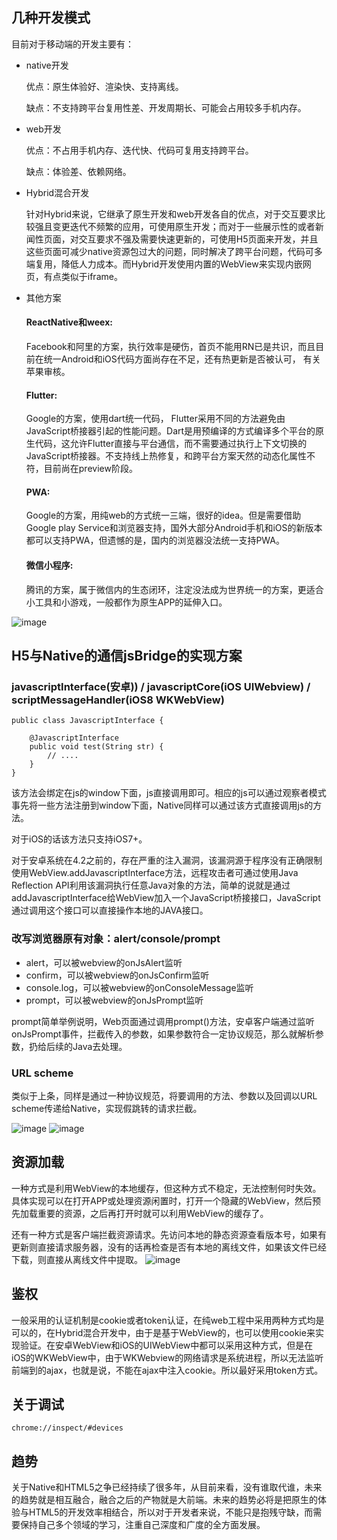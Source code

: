 ## 几种开发模式
目前对于移动端的开发主要有：
- native开发

    优点：原生体验好、渲染快、支持离线。

    缺点：不支持跨平台复用性差、开发周期长、可能会占用较多手机内存。
- web开发

    优点：不占用手机内存、迭代快、代码可复用支持跨平台。

    缺点：体验差、依赖网络。
- Hybrid混合开发

    针对Hybrid来说，它继承了原生开发和web开发各自的优点，对于交互要求比较强且变更迭代不频繁的应用，可使用原生开发；而对于一些展示性的或者新闻性页面，对交互要求不强及需要快速更新的，可使用H5页面来开发，并且这些页面可减少native资源包过大的问题，同时解决了跨平台问题，代码可多端复用，降低人力成本。而Hybrid开发使用内置的WebView来实现内嵌网页，有点类似于iframe。
- 其他方案
    
    #### ReactNative和weex:
    Facebook和阿里的方案，执行效率是硬伤，首页不能用RN已是共识，而且目前在统一Android和iOS代码方面尚存在不足，还有热更新是否被认可， 有关苹果审核。
    #### Flutter:
    Google的方案，使用dart统一代码， Flutter采用不同的方法避免由JavaScript桥接器引起的性能问题。Dart是用预编译的方式编译多个平台的原生代码，这允许Flutter直接与平台通信，而不需要通过执行上下文切换的JavaScript桥接器。不支持线上热修复，和跨平台方案天然的动态化属性不符，目前尚在preview阶段。
    #### PWA:
    Google的方案，用纯web的方式统一三端，很好的idea。但是需要借助Google play Service和浏览器支持，国外大部分Android手机和iOS的新版本都可以支持PWA，但遗憾的是，国内的浏览器没法统一支持PWA。
    #### 微信小程序:
    腾讯的方案，属于微信内的生态闭环，注定没法成为世界统一的方案，更适合小工具和小游戏，一般都作为原生APP的延伸入口。
    
![image](./hybrid4.gif)

## H5与Native的通信jsBridge的实现方案
### javascriptInterface(安卓)) / javascriptCore(iOS UIWebview) / scriptMessageHandler(iOS8 WKWebView)
```
public class JavascriptInterface {

    @JavascriptInterface
    public void test(String str) {
        // ....
    }
}
```
该方法会绑定在js的window下面，js直接调用即可。相应的js可以通过观察者模式事先将一些方法注册到window下面，Native同样可以通过该方式直接调用js的方法。

对于iOS的话该方法只支持iOS7+。

对于安卓系统在4.2之前的，存在严重的注入漏洞，该漏洞源于程序没有正确限制使用WebView.addJavascriptInterface方法，远程攻击者可通过使用Java Reflection API利用该漏洞执行任意Java对象的方法，简单的说就是通过addJavascriptInterface给WebView加入一个JavaScript桥接接口，JavaScript通过调用这个接口可以直接操作本地的JAVA接口。
### 改写浏览器原有对象：alert/console/prompt
- alert，可以被webview的onJsAlert监听
- confirm，可以被webview的onJsConfirm监听
- console.log，可以被webview的onConsoleMessage监听
- prompt，可以被webview的onJsPrompt监听

prompt简单举例说明，Web页面通过调用prompt()方法，安卓客户端通过监听onJsPrompt事件，拦截传入的参数，如果参数符合一定协议规范，那么就解析参数，扔给后续的Java去处理。

### URL scheme
类似于上条，同样是通过一种协议规范，将要调用的方法、参数以及回调以URL scheme传递给Native，实现假跳转的请求拦截。

![image](./hybrid1.png)
![image](./hybrid3.jpg)

## 资源加载
一种方式是利用WebView的本地缓存，但这种方式不稳定，无法控制何时失效。具体实现可以在打开APP或处理资源闲置时，打开一个隐藏的WebView，然后预先加载重要的资源，之后再打开时就可以利用WebView的缓存了。

还有一种方式是客户端拦截资源请求。先访问本地的静态资源查看版本号，如果有更新则直接请求服务器，没有的话再检查是否有本地的离线文件，如果该文件已经下载，则直接从离线文件中提取。
![image](./hybrid2.png)

## 鉴权
一般采用的认证机制是cookie或者token认证，在纯web工程中采用两种方式均是可以的，在Hybrid混合开发中，由于是基于WebView的，也可以使用cookie来实现验证。在安卓WebView和iOS的UIWebView中都可以采用这种方式，但是在iOS的WKWebView中，由于WKWebview的网络请求是系统进程，所以无法监听前端到的ajax，也就是说，不能在ajax中注入cookie。所以最好采用token方式。

## 关于调试
```
chrome://inspect/#devices
```

## 趋势
关于Native和HTML5之争已经持续了很多年，从目前来看，没有谁取代谁，未来的趋势就是相互融合，融合之后的产物就是大前端。未来的趋势必将是把原生的体验与HTML5的开发效率相结合，所以对于开发者来说，不能只是抱残守缺，而需要保持自己多个领域的学习，注重自己深度和广度的全方面发展。